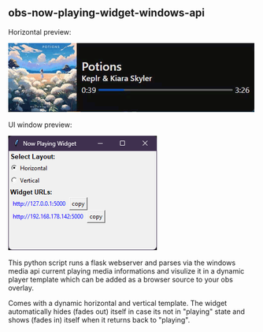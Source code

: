 ## obs-now-playing-widget-windows-api

Horizontal preview:

![til](./preview_horizontal.gif)


UI window preview:

![til](./ui_preview.png)


This python script runs a flask webserver and parses via the windows media api current playing media informations and visulize it in a dynamic player template which can be added as a browser source to your obs overlay.

Comes with a dynamic horizontal and vertical template.
The widget automatically hides (fades out) itself in case its not in "playing" state and shows (fades in) itself when it returns back to "playing".
